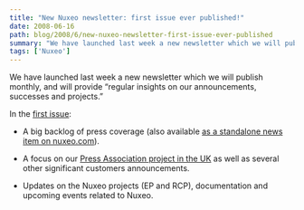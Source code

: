 ```yaml
---
title: "New Nuxeo newsletter: first issue ever published!"
date: 2008-06-16
path: blog/2008/6/new-nuxeo-newsletter-first-issue-ever-published
summary: "We have launched last week a new newsletter which we will publish monthly, and will provide &#8220;regular insights on our announcements, successes and projects.&#8221; In the first issue: A big backlog of press coverage (also available as a standalone news item on nuxeo.com)."
tags: ['Nuxeo']
---
```


<p>We have launched last week a new newsletter which we will publish monthly, and will provide &#8220;regular insights on our announcements, successes and projects.&#8221;</p><p>In the <a href="http://www.nuxeo.com/en/newsletter/1/">first issue</a>:</p><ul><li><p>A big backlog of press coverage (also available <a href="http://www.nuxeo.com/en/news/recent-press-coverage/">as a standalone news item on nuxeo.com</a>).</p>
</li>
<li><p>A focus on our <a href="http://www.nuxeo.com/en/customers/pa-afp-rcp/">Press Association project in the UK</a> as well as several other significant customers announcements.</p></li>
<li><p>Updates on the Nuxeo projects (EP and RCP), documentation and upcoming events related to Nuxeo.</p></li>
</ul>

